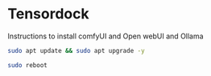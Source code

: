 # Tensordock
Instructions to install comfyUI and Open webUI and Ollama


```bash
sudo apt update && sudo apt upgrade -y
```
```bash
sudo reboot
```
